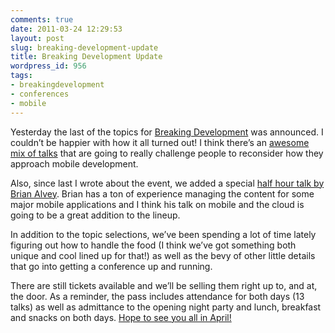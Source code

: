 ```yaml
---
comments: true
date: 2011-03-24 12:29:53
layout: post
slug: breaking-development-update
title: Breaking Development Update
wordpress_id: 956
tags:
- breakingdevelopment
- conferences
- mobile
---
```


Yesterday the last of the topics for [Breaking Development](http://breakingdc.com) was announced. I couldn’t be happier with how it all turned out! I think there’s an [awesome mix of talks](http://breakingdc.com/topics) that are going to really challenge people to reconsider how they approach mobile development.

Also, since last I wrote about the event, we added a special [half hour talk by Brian Alvey](http://breakingdc.com/topics#alvey). Brian has a ton of experience managing the content for some major mobile applications and I think his talk on mobile and the cloud is going to be a great addition to the lineup.

In addition to the topic selections, we’ve been spending a lot of time lately figuring out how to handle the food (I think we’ve got something both unique and cool lined up for that!) as well as the bevy of other little details that go into getting a conference up and running.

There are still tickets available and we’ll be selling them right up to, and at, the door. As a reminder, the pass includes attendance for both days (13 talks) as well as admittance to the opening night party and lunch, breakfast and snacks on both days. [Hope to see you all in April!](https://www.breakingdc.com/register)
